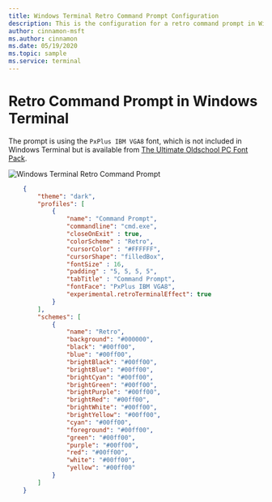 ```yaml
---
title: Windows Terminal Retro Command Prompt Configuration
description: This is the configuration for a retro command prompt in Windows Terminal.
author: cinnamon-msft
ms.author: cinnamon
ms.date: 05/19/2020
ms.topic: sample
ms.service: terminal
---
```


# Retro Command Prompt in Windows Terminal

The prompt is using the `PxPlus IBM VGA8` font, which is not included in Windows Terminal but is available from [The Ultimate Oldschool PC Font Pack][oldschool-pc-fonts].

![Windows Terminal Retro Command Prompt](./../images/retro-command-prompt.png)

```json
    {
        "theme": "dark",
        "profiles": [
            {
                "name": "Command Prompt",
                "commandline": "cmd.exe",
                "closeOnExit" : true,
                "colorScheme" : "Retro",
                "cursorColor" : "#FFFFFF",
                "cursorShape": "filledBox",
                "fontSize" : 16,
                "padding" : "5, 5, 5, 5",
                "tabTitle" : "Command Prompt",
                "fontFace": "PxPlus IBM VGA8",
                "experimental.retroTerminalEffect": true
            }
        ],
        "schemes": [
            {
                "name": "Retro",
                "background": "#000000",
                "black": "#00ff00",
                "blue": "#00ff00",
                "brightBlack": "#00ff00",
                "brightBlue": "#00ff00",
                "brightCyan": "#00ff00",
                "brightGreen": "#00ff00",
                "brightPurple": "#00ff00",
                "brightRed": "#00ff00",
                "brightWhite": "#00ff00",
                "brightYellow": "#00ff00",
                "cyan": "#00ff00",
                "foreground": "#00ff00",
                "green": "#00ff00",
                "purple": "#00ff00",
                "red": "#00ff00",
                "white": "#00ff00",
                "yellow": "#00ff00"
            }
        ]
    }
```

[oldschool-pc-fonts]: https://int10h.org/oldschool-pc-fonts/
